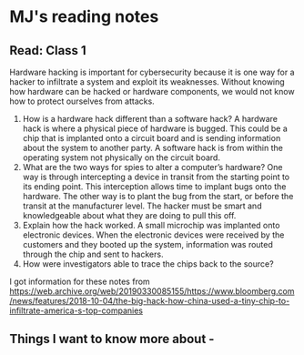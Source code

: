 # MJ's reading notes

## Read: Class 1

Hardware hacking is important for cybersecurity because it is one way for a hacker to infiltrate a system and exploit its weaknesses. Without knowing how hardware can be hacked or hardware components, we would not know how to protect ourselves from attacks. 

1. How is a hardware hack different than a software hack? A hardware hack is where a physical piece of hardware is bugged. This could be a chip that is implanted onto a circuit board and is sending information about the system to another party. A software hack is from within the operating system not physically on the circuit board. 
2. What are the two ways for spies to alter a computer’s hardware? One way is through intercepting a device in transit from the starting point to its ending point. This interception allows time to implant bugs onto the hardware. The other way is to plant the bug from the start, or before the transit at the manufacturer level. The hacker must be smart and knowledgeable about what they are doing to pull this off. 
3. Explain how the hack worked. A small microchip was implanted onto electronic devices. When the electronic devices were received by the customers and they booted up the system, information was routed through the chip and sent to hackers. 
4. How were investigators able to trace the chips back to the source?


I got information for these notes from https://web.archive.org/web/20190330085155/https://www.bloomberg.com/news/features/2018-10-04/the-big-hack-how-china-used-a-tiny-chip-to-infiltrate-america-s-top-companies


## Things I want to know more about - 
